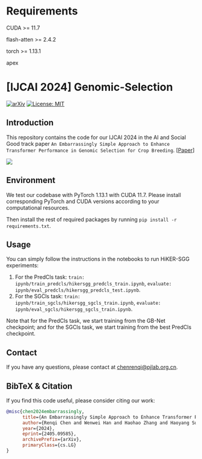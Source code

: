 # Requirements
CUDA >= 11.7

flash-atten >= 2.4.2

torch >= 1.13.1

apex

# [IJCAI 2024] Genomic-Selection

[![arXiv](https://img.shields.io/badge/arXiv-2405.09585-b31b1b.svg)](https://arxiv.org/abs/2405.09585) [![License: MIT](https://img.shields.io/badge/License-MIT-yellow.svg)](https://opensource.org/licenses/MIT)

## Introduction

This repository contains the code for our IJCAI 2024 in the AI and Social Good track paper `An Embarrassingly Simple Approach to Enhance Transformer Performance in Genomic Selection for Crop Breeding`. [[Paper](https://arxiv.org/abs/2405.09585)] 

![](fig/hikersgg.png)

## Environment

We test our codebase with PyTorch 1.13.1 with CUDA 11.7. Please install corresponding PyTorch and CUDA versions according to your computational resources.

Then install the rest of required packages by running `pip install -r requirements.txt`.

## Usage

You can simply follow the instructions in the notebooks to run HiKER-SGG experiments:

1. For the PredCls task: ``train: ipynb/train_predcls/hikersgg_predcls_train.ipynb``, ``evaluate: ipynb/eval_predcls/hikersgg_predcls_test.ipynb``.
2. For the SGCls task: ``train: ipynb/train_sgcls/hikersgg_sgcls_train.ipynb``, ``evaluate: ipynb/eval_sgcls/hikersgg_sgcls_train.ipynb``.

Note that for the PredCls task, we start training from the GB-Net checkpoint; and for the SGCls task, we start training from the best PredCls checkpoint.

## Contact

If you have any questions, please  contact at [chenrenqi@pjlab.org.cn](mailto:chenrenqi@pjlab.org.cn).

## BibTeX & Citation

If you find this code useful, please consider citing our work:

```bibtex
@misc{chen2024embarrassingly,
      title={An Embarrassingly Simple Approach to Enhance Transformer Performance in Genomic Selection for Crop Breeding}, 
      author={Renqi Chen and Wenwei Han and Haohao Zhang and Haoyang Su and Zhefan Wang and Xiaolei Liu and Hao Jiang and Wanli Ouyang and Nanqing Dong},
      year={2024},
      eprint={2405.09585},
      archivePrefix={arXiv},
      primaryClass={cs.LG}
}
```
